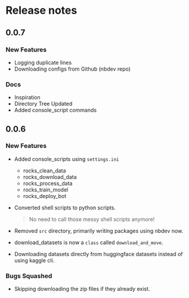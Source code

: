 # Release notes

<!-- do not remove -->

## 0.0.7

### New Features

- Logging duplicate lines
- Downloading configs from Github (nbdev repo)

### Docs

- Inspiration
- Directory Tree Updated
- Added console_script commands 

## 0.0.6

### New Features

- Added console_scripts using `settings.ini`
    - rocks_clean_data
    - rocks_download_data
    - rocks_process_data
    - rocks_train_model
	- rocks_deploy_bot

- Converted shell scripts to python scripts.
    > No need to call those messy shell scripts anymore!
- Removed `src` directory, primarily writing packages using nbdev now.
- download_datasets is now a `class` called `download_and_move`.
- Downloading datasets directly from huggingface datasets instead of using kaggle cli.

### Bugs Squashed

- Skipping downloading the zip files if they already exist.
